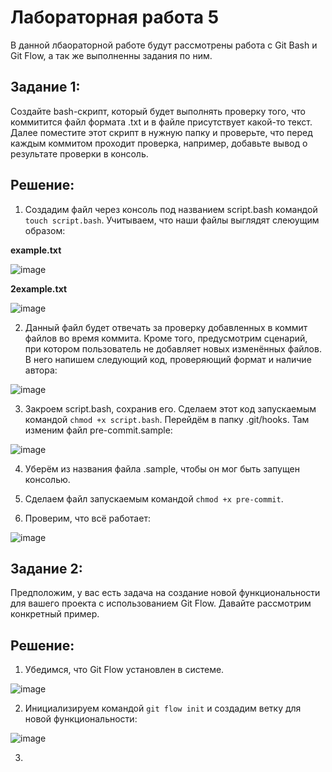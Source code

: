 # Лабораторная работа 5

В данной лбаораторной работе будут рассмотрены работа с Git Bash и Git Flow, а так же выполненны задания по ним.

## Задание 1:

Создайте bash-скрипт, который будет выполнять проверку того, что коммитится файл формата .txt и в файле присутствует какой-то текст. Далее поместите этот скрипт в нужную папку и проверьте, что перед каждым коммитом проходит проверка, например, добавьте вывод о результате проверки в консоль.

## Решение:

1. Создадим файл через консоль под названием script.bash командой `touch script.bash`. Учитываем, что наши файлы выглядят слеюущим образом:

**example.txt**

![image](https://github.com/user-attachments/assets/33d70f8b-2afd-4819-9157-b423ea40429e)

**2example.txt**

![image](https://github.com/user-attachments/assets/558d61ee-5753-4b13-a638-613df7a107ad)

2. Данный файл будет отвечать за проверку добавленных в коммит файлов во время коммита. Кроме того, предусмотрим сценарий, при котором пользователь не добавляет новых изменённых файлов. В него напишем следующий код, проверяющий формат и наличие автора:

![image](https://github.com/user-attachments/assets/048f06cc-ae86-40f8-b99f-a3feeedbb868)

3. Закроем script.bash, сохранив его. Сделаем этот код запускаемым командой `chmod +x script.bash`. Перейдём в папку .git/hooks. Там изменим файл pre-commit.sample:

![image](https://github.com/user-attachments/assets/3e22c011-7100-4b4f-aa01-250e92d18ba0)

4. Уберём из названия файла .sample, чтобы он мог быть запущен консолью.

5. Сделаем файл запускаемым командой `chmod +x pre-commit`.

6. Проверим, что всё работает:

![image](https://github.com/user-attachments/assets/672d4fbd-7295-47f2-b314-db7fc8296900)

## Задание 2:

Предположим, у вас есть задача на создание новой функциональности для вашего проекта с использованием Git Flow. Давайте рассмотрим конкретный пример.

## Решение:

1. Убедимся, что Git Flow установлен в системе.

![image](https://github.com/user-attachments/assets/cde0c91b-e061-4436-8dcf-7f80393afd32)

2. Инициализируем командой `git flow init` и создадим ветку для новой функциональности:

![image](https://github.com/user-attachments/assets/1c26b009-6f47-4d6c-9827-4d45121bd5f7)

3. 
